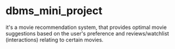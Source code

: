 # dbms_mini_project
 it's a movie recommendation system, that provides optimal movie suggestions based on the user's preference and reviews/watchlist (interactions) relating to certain movies.
